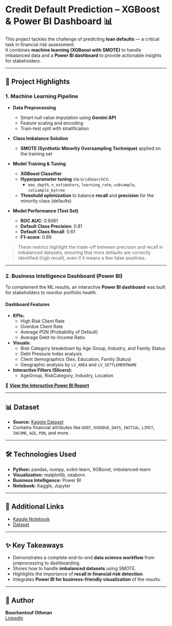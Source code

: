 # Credit Default Prediction – XGBoost & Power BI Dashboard 📊

This project tackles the challenge of predicting **loan defaults** — a critical task in financial risk assessment.  
It combines **machine learning (XGBoost with SMOTE)** to handle imbalanced data and a **Power BI dashboard** to provide actionable insights for stakeholders.

---

## 🚀 Project Highlights

### **1. Machine Learning Pipeline**
- **Data Preprocessing**  
  - Smart null value imputation using **Gemini API**
  - Feature scaling and encoding  
  - Train-test split with stratification

- **Class Imbalance Solution**  
  - **SMOTE (Synthetic Minority Oversampling Technique)** applied on the training set

- **Model Training & Tuning**  
  - **XGBoost Classifier**  
  - **Hyperparameter tuning** via `GridSearchCV`:
    - `max_depth`, `n_estimators`, `learning_rate`, `subsample`, `colsample_bytree`
  - **Threshold optimization** to balance **recall** and **precision** for the minority class (defaults)

- **Model Performance (Test Set)**  
  - **ROC AUC**: 0.9361  
  - **Default Class Precision**: 0.81  
  - **Default Class Recall**: 0.61  
  - **F1-score**: 0.69  

> These metrics highlight the trade-off between precision and recall in imbalanced datasets, ensuring that more defaults are correctly identified (high recall), even if it means a few false positives.

---

### **2. Business Intelligence Dashboard (Power BI)**

To complement the ML results, an interactive **Power BI dashboard** was built for stakeholders to monitor portfolio health.

#### **Dashboard Features**
- **KPIs:**
  - High Risk Client Rate
  - Overdue Client Rate
  - Average PDN (Probability of Default)
  - Average Debt-to-Income Ratio
- **Visuals:**
  - Risk Category breakdown by Age Group, Industry, and Family Status
  - Debt Pressure Index analysis
  - Client demographics (Sex, Education, Family Status)
  - Geographic analysis by `LV_AREA` and `LV_SETTLEMENTNAME`
- **Interactive Filters (Slicers):**
  - AgeGroup, RiskCategory, Industry, Location

🔗 **[View the Interactive Power BI Report](PUT-YOUR-POWER-BI-PUBLIC-LINK-HERE)**

---

## 📊 Dataset
- **Source:** [Kaggle Dataset](https://lnkd.in/eZwZ4P5y)
- Contains financial attributes like `DEBT`, `OVERDUE_DAYS`, `INITIAL_LIMIT`, `INCOME`, `AGE`, `PDN`, and more.

---

## 🛠️ Technologies Used
- **Python:** pandas, numpy, scikit-learn, XGBoost, imbalanced-learn
- **Visualization:** matplotlib, seaborn
- **Business Intelligence:** Power BI
- **Notebook:** Kaggle, Jupyter

---

## 📎 Additional Links
- [Kaggle Notebook](https://lnkd.in/e92xcVWQ)  
- [Dataset](https://lnkd.in/eZwZ4P5y)  

---

## ✨ Key Takeaways
- Demonstrates a complete end-to-end **data science workflow** from preprocessing to dashboarding.
- Shows how to handle **imbalanced datasets** using SMOTE.
- Highlights the importance of **recall in financial risk detection**.
- Integrates **Power BI for business-friendly visualization** of the results.

---

## 👤 Author
**Bouchentouf Othman**  
[LinkedIn](https://www.linkedin.com/in/othman-bouchentouf/)
